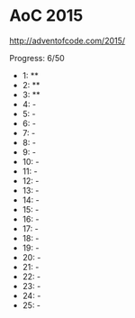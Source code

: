 AoC 2015
====

http://adventofcode.com/2015/


Progress: 6/50

- 1:      **
- 2:      **
- 3:      **
- 4:      -
- 5:      -
- 6:      -
- 7:      -
- 8:      -
- 9:      -
- 10:     -
- 11:     -
- 12:     -
- 13:     -
- 14:     -
- 15:     -
- 16:     -
- 17:     -
- 18:     -
- 19:     -
- 20:     -
- 21:     -
- 22:     -
- 23:     -
- 24:     -
- 25:     -